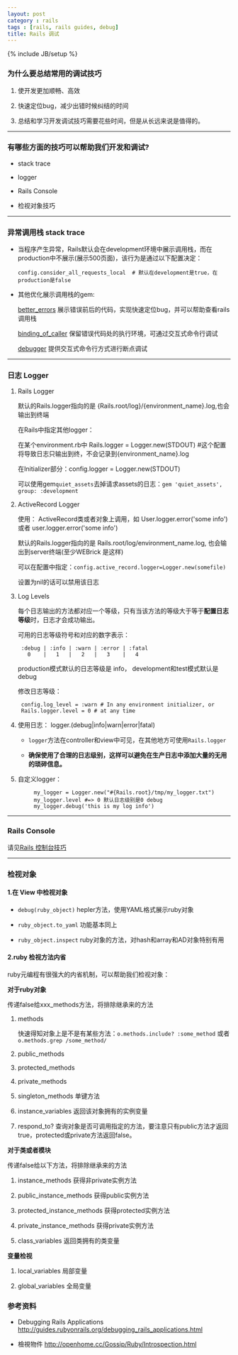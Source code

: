 ```yaml
---
layout: post
category : rails
tags : [rails, rails guides, debug]
title: Rails 调试
---
```

{% include JB/setup %}

### 为什么要总结常用的调试技巧

  1. 使开发更加顺畅、高效

  2. 快速定位bug，减少出错时候纠结的时间

  3. 总结和学习开发调试技巧需要花些时间，但是从长远来说是值得的。

----

### 有哪些方面的技巧可以帮助我们开发和调试?

  * stack trace

  * logger

  * Rails Console

  * 检视对象技巧

----

### 异常调用栈 stack trace

  * 当程序产生异常，Rails默认会在development环境中展示调用栈，而在production中不展示(展示500页面)，该行为是通过以下配置决定：

        config.consider_all_requests_local  # 默认在development是true，在production是false

  * 其他优化展示调用栈的gem:

    [better_errors](https://github.com/charliesome/better_errors) 展示错误前后的代码，实现快速定位bug，并可以帮助查看rails调用栈

    [binding_of_caller](https://github.com/banister/binding_of_caller) 保留错误代码处的执行环境，可通过交互式命令行调试

    [debugger](http://guides.rubyonrails.org/debugging_rails_applications.html#debugging-with-the-debugger-gem) 提供交互式命令行方式进行断点调试

----

### 日志 Logger

1. Rails Logger

   默认的Rails.logger指向的是 {Rails.root/log}/{environment_name}.log,也会输出到终端

   在Rails中指定其他logger：

   在某个environment.rb中 Rails.logger = Logger.new(STDOUT) #这个配置将导致日志只输出到终，不会记录到{environment_name}.log

   在Initializer部分：config.logger = Logger.new(STDOUT)

   可以使用gem`quiet_assets`去掉请求assets的日志：`gem 'quiet_assets', group: :development`


2. ActiveRecord Logger

   使用： ActiveRecord类或者对象上调用，如 User.logger.error('some info') 或者  user.logger.error('some info')

   默认的Rails.logger指向的是 Rails.root/log/environment_name.log, 也会输出到server终端(至少WEBrick 是这样)

   可以在配置中指定：`config.active_record.logger=Logger.new(somefile)`

   设置为nil的话可以禁用该日志

3. Log Levels

   每个日志输出的方法都对应一个等级，只有当该方法的等级大于等于**配置日志等级**时，日志才会成功输出。

   可用的日志等级符号和对应的数字表示：

        :debug | :info | :warn | :error | :fatal
          0    |   1   |   2   |   3    |   4

   production模式默认的日志等级是 info， development和test模式默认是debug

   修改日志等级：

        config.log_level = :warn # In any environment initializer, or
        Rails.logger.level = 0 # at any time

4. 使用日志： logger.(debug|info|warn|error|fatal)

   * `logger`方法在controller和view中可见，在其他地方可使用`Rails.logger`

   * **确保使用了合理的日志级别，这样可以避免在生产日志中添加大量的无用的琐碎信息。**

5. 自定义logger：

            my_logger = Logger.new("#{Rails.root}/tmp/my_logger.txt")
            my_logger.level #=> 0 默认日志级别是0 debug
            my_logger.debug('this is my log info')

----

### Rails Console

请见[Rails 控制台技巧](/Rails/2013/03/22/Rails-console-tips/)

----

### 检视对象

#### 1.在 View 中检视对象

  * `debug(ruby_object)` hepler方法，使用YAML格式展示ruby对象

  * `ruby_object.to_yaml` 功能基本同上

  * `ruby_object.inspect` ruby对象的方法，对hash和array和AD对象特别有用


#### 2.ruby 检视方法内省

ruby元编程有很强大的内省机制，可以帮助我们检视对象：

**对于ruby对象**

传递false给xxx_methods方法，将排除继承来的方法

1. methods

   快速得知对象上是不是有某些方法：`o.methods.include? :some_method`  或者 `o.methods.grep /some_method/`

2. public_methods

3. protected_methods

4. private_methods

5. singleton_methods 单键方法

6. instance_variables 返回该对象拥有的实例变量

7. respond_to? 查询对象是否可调用指定的方法，要注意只有public方法才返回true，protected或private方法返回false。

**对于类或者模块**

传递false给以下方法，将排除继承来的方法

1. instance_methods 获得非private实例方法

2. public_instance_methods 获得public实例方法

3. protected_instance_methods 获得protected实例方法

4. private_instance_methods 获得private实例方法

5. class_variables 返回类拥有的类变量


**变量检视**

1. local_variables 局部变量

2. global_variables 全局变量


### 参考资料

* Debugging Rails Applications <http://guides.rubyonrails.org/debugging_rails_applications.html>

* 檢視物件 <http://openhome.cc/Gossip/Ruby/Introspection.html>
